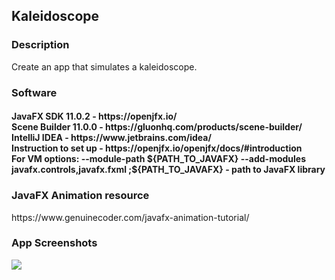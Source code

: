 <h2> Kaleidoscope </h2>

<h3> Description </h3>

Create an app that simulates a kaleidoscope. 

<h3> Software </h3>
<h4>JavaFX SDK 11.0.2 -  https://openjfx.io/ <br>
Scene Builder 11.0.0 - https://gluonhq.com/products/scene-builder/ <br>
IntelliJ IDEA - https://www.jetbrains.com/idea/ <br>
Instruction to set up - https://openjfx.io/openjfx/docs/#introduction <br> 
For VM options: --module-path ${PATH_TO_JAVAFX} --add-modules javafx.controls,javafx.fxml ;${PATH_TO_JAVAFX} - path to JavaFX library </h4>

<h3> JavaFX Animation resource </h3>
https://www.genuinecoder.com/javafx-animation-tutorial/

<h3> App Screenshots </h3>

![](kal.gif)
